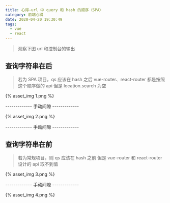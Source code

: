 ```yaml
---
title: 心得-url 中 query 和 hash 的顺序（SPA）
category: 前端心得
date: 2020-04-20 19:30:49
tags:
  - vue
  - react
---
```


> 观察下图 url 和控制台的输出

## 查询字符串在后
> 若为 SPA 项目，qs 应该在 hash 之后
> vue-router、react-router 都是按照这个顺序做的 api
> 但是 location.search 为空

{% asset_img 1.png %}

------------- 手动间隙 -------------

{% asset_img 2.png %}

------------- 手动间隙 -------------

## 查询字符串在前
> 若为常规项目，则 qs 应该在 hash 之前
> 但是 vue-router 和 react-router 设计的 api 取不到值

{% asset_img 3.png %}

------------- 手动间隙 -------------

{% asset_img 4.png %}